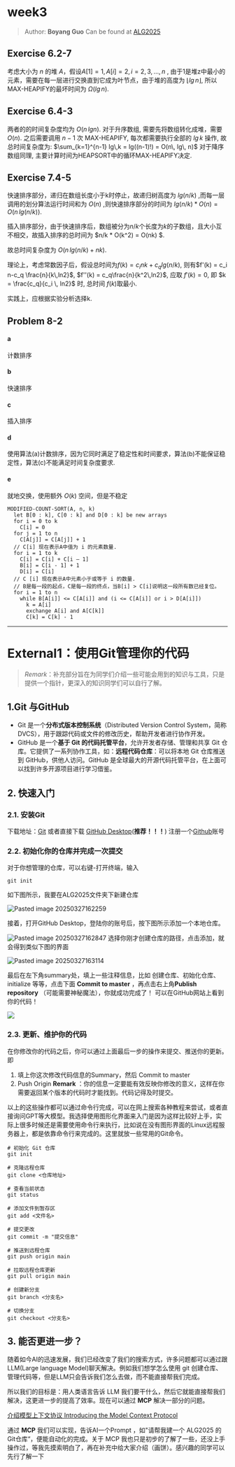 # week3

> Author: **Boyang Guo**
> Can be found at [ALG2025](https://github.com/Duanzqy/ALG2025)
## Exercise 6.2-7

考虑大小为 $n$ 的堆 $A$，假设$A[1] = 1, A[i] = 2, i= 2,3,... , n$ , 由于1是堆z中最小的元素，需要在每一层进行交换直到它成为叶节点，由于堆的高度为 $\lfloor lg\,n \rfloor$, 所以MAX-HEAPIFY的最坏时间为 $\Omega(lg\,n)$.

## Exercise 6.4-3
两者的的时间复杂度均为 $O(n\,lgn)$. 
对于升序数组, 需要先将数组转化成堆，需要 $O(n)$. 之后需要调用 $n-1$ 次 MAX-HEAPIFY, 每次都需要执行全部的 $lg\, k$ 操作, 故总时间复杂度为: 
$\sum_{k=1}^{n-1} lg\,k = lg((n-1)!) = O(n\, lg\, n)$
对于降序数组同理, 主要计算时间为HEAPSORT中的循环MAX-HEAPIFY决定.

## Exercise 7.4-5
快速排序部分，递归在数组长度小于k时停止，故递归树高度为 $lg(n/k)$ ,而每一层调用的划分算法运行时间和为 $O(n)$ ,则快速排序部分的时间为 $lg(n/k)*O(n)=O(n\, lg(n/k))$.

插入排序部分，由于快速排序后，数组被分为$n/k$个长度为$k$的子数组，且大小互不相交，故插入排序的总时间为 $n/k * O(k^2) = O(nk) $.

故总时间复杂度为 $O(n\, lg(n/k)+ nk )$.

理论上，考虑常数因子后，假设总时间为$f(k) = c_i nk + c_q lg(n/k)$, 则有$f'(k) = c_i n-c_q \frac{n}{k\,ln2}$, $f''(k) = c_q\frac{n}{k^2\,ln2}$, 应取 $f'(k) =0$, 即 $k = \frac{c_q}{c_i \, ln2}$ 时, 总时间 $f(k)$取最小.

实践上，应根据实验分析选择k.
## Problem 8-2

#### a 
计数排序

#### b
快速排序

#### c
插入排序

#### d
使用算法(a)计数排序，因为它同时满足了稳定性和时间要求，算法(b)不能保证稳定性，算法(c)不能满足时间复杂度要求.

#### e
就地交换，使用额外 $O(k)$ 空间，但是不稳定

```
MODIFIED-COUNT-SORT(A, n, k)
  let B[0 : k], C[0 : k] and D[0 : k] be new arrays
  for i = 0 to k
    C[i] = 0
  for j = 1 to n
    C[A[j]] = C[A[j]] + 1
  // C[i] 现在表示A中值为 i 的元素数量.
  for i = 1 to k
    C[i] = C[i] + C[i – 1]
    B[i] = C[i - 1] + 1
    D[i] = C[i]
  // C [i] 现在表示A中元素小于或等于 i 的数量.
  // B是每一段的起点，C是每一段的终点，当B[i] > C[i]说明这一段所有数已经复位。
  for i = 1 to n
    while B[A[i]] <= C[A[i]] and (i <= C[A[i]] or i > D[A[i]])
      k = A[i]
      exchange A[i] and A[C[k]]
      C[k] = C[k] - 1
```

---

# External1：使用Git管理你的代码
> *Remark*：补充部分旨在为同学们介绍一些可能会用到的知识与工具，只是提供一个指针，更深入的知识同学们可以自行了解。


## 1.Git 与GitHub
- Git 是一个**分布式版本控制系统**（Distributed Version Control System，简称 DVCS），用于跟踪代码或文件的修改历史，帮助开发者进行协作开发。
- GitHub 是一个**基于 Git 的代码托管平台**，允许开发者存储、管理和共享 Git 仓库。它提供了一系列协作工具，如：**远程代码仓库**：可以将本地 Git 仓库推送到 GitHub，供他人访问。GitHub 是全球最大的开源代码托管平台，在上面可以找到许多开源项目进行学习借鉴。

## 2. 快速入门
### 2.1. 安装Git

下载地址：[Git]((https://git-scm.com/book/zh/v2/%E8%B5%B7%E6%AD%A5-%E5%AE%89%E8%A3%85-Git))
或者直接下载 [GitHub Desktop](https://github.com/apps/desktop)(**推荐！！！**)
注册一个[Github](https://github.com/)账号

### 2.2. 初始化你的仓库并完成一次提交
   对于你想管理的仓库，可以右键-打开终端，输入
```
git init
```
   如下图所示，我要在ALG2025文件夹下新建仓库
   
   ![Pasted image 20250327162259](attachments/Pasted%20image%2020250327162259.png)

接着，打开GitHub Desktop，登陆你的账号后，按下图所示添加一个本地仓库。

![Pasted image 20250327162847](attachments/Pasted%20image%2020250327162847.png)
选择你刚才创建仓库的路径，点击添加，就会得到类似下图的界面

![Pasted image 20250327163114](attachments/Pasted%20image%2020250327163114.png)

最后在左下角summary处，填上一些注释信息，比如 创建仓库、初始化仓库、initialize 等等，点击下面 **Commit to master** ，再点击右上角**Publish repository** （可能需要神秘魔法），你就成功完成了！ 可以在GitHub网站上看到你的代码！

![](attachments/Pasted%20image%2020250327175327.png)
### 2.3. 更新、维护你的代码

在你修改你的代码之后，你可以通过上面最后一步的操作来提交、推送你的更新。即
1. 填上你这次修改代码信息的Summary，然后 Commit to master 
2. Push Origin 
**Remark** ：你的信息一定要能有效反映你修改的意义，这样在你需要返回某个版本的代码时才能找到。代码记得及时提交。

以上的这些操作都可以通过命令行完成，可以在网上搜索各种教程来尝试，或者直接询问GPT等大模型。我选择使用图形化界面来入门是因为这样比较好上手，实际上很多时候还是需要使用命令行来执行，比如说在没有图形界面的Linux远程服务器上，都是依靠命令行来完成的。这里就放一些常用的Git命令。
```
# 初始化 Git 仓库
git init

# 克隆远程仓库
git clone <仓库地址>

# 查看当前状态
git status

# 添加文件到暂存区
git add <文件名>

# 提交更改
git commit -m "提交信息"

# 推送到远程仓库
git push origin main

# 拉取远程仓库更新
git pull origin main

# 创建新分支
git branch <分支名>

# 切换分支
git checkout <分支名>
```


## 3. 能否更进一步？

随着如今AI的迅速发展，我们已经改变了我们的搜索方式，许多问题都可以通过跟LLM(Large language Model)聊天解决。例如我们想学怎么使用 git 创建仓库、管理代码等，但是LLM只会告诉我们怎么去做，而不能直接帮我们完成。

所以我们的目标是：用人类语言告诉 LLM 我们要干什么，然后它就能直接帮我们解决，这更进一步的提高了效率。现在可以通过 **MCP** 解决一部分的问题。

[介绍模型上下文协议 Introducing the Model Context Protocol](https://www.anthropic.com/news/model-context-protocol)

通过 **MCP** 我们可以实现，告诉AI一个Prompt ，如"请帮我建一个 ALG2025 的Git仓库“，便能自动化的完成。关于 MCP 我也只是初步的了解了一些，还没上手操作过，等我先摸索明白了，再在补充中给大家介绍（画饼）。感兴趣的同学可以先行了解一下


